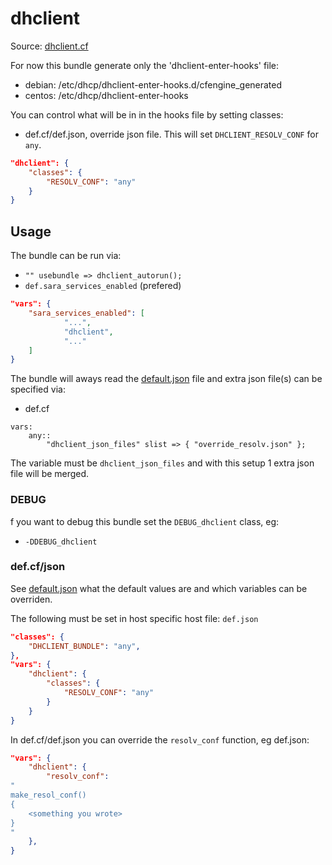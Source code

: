 # dhclient

Source: [dhclient.cf](/services/dhclient.cf)

For now this bundle generate only the 'dhclient-enter-hooks' file:
 * debian: /etc/dhcp/dhclient-enter-hooks.d/cfengine_generated
 * centos: /etc/dhcp/dhclient-enter-hooks

You can control what will be in in the hooks file by setting classes:
 *  def.cf/def.json, override json file. This will set `DHCLIENT_RESOLV_CONF` for `any`.
```json
"dhclient": {
    "classes": {
        "RESOLV_CONF": "any"
    }
}
```

## Usage

The bundle can be run via:
 *  `"" usebundle => dhclient_autorun();`
 * `def.sara_services_enabled` (prefered)
```json
"vars": {
    "sara_services_enabled": [
            "...",
            "dhclient",
            "..."
    ]
}
```

The bundle will aways read the [default.json](/templates/dhclient/json/default.json) file
and extra json file(s) can be specified via:
 * def.cf
```
vars:
    any::
        "dhclient_json_files" slist => { "override_resolv.json" };
```

The variable must be `dhclient_json_files` and with this setup 1 extra json file will be  merged.

### DEBUG

f you want to debug this bundle set the `DEBUG_dhclient` class, eg:
 * `-DDEBUG_dhclient`

### def.cf/json

See [default.json](/templates/dhclient/json/default.json) what the default values are and
which variables can be overriden.

The following must be set in host specific host file: `def.json`
```json
"classes": {
    "DHCLIENT_BUNDLE": "any",
},
"vars": {
    "dhclient": {
        "classes": {
            "RESOLV_CONF": "any"
        }
    }
}
```

In def.cf/def.json you can override the `resolv_conf` function, eg def.json:
```json
"vars": {
    "dhclient": {
        "resolv_conf":
"
make_resol_conf()
{
    <something you wrote>
}
"
    },
}
```

